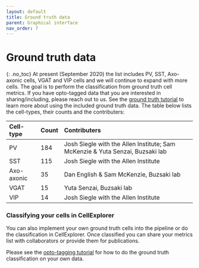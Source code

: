 ```yaml
---
layout: default
title: Ground truth data
parent: Graphical interface
nav_order: 7
---
```

# Ground truth data
{: .no_toc}
At present (September 2020) the list includes PV, SST, Axo-axonic cells, VGAT and VIP cells and we will continue to expand with more cells. The goal is to perform the classification from ground truth cell metrics. If you have opto-tagged data that you are interested in sharing/including, please reach out to us. See the [ground truth tutorial]({{"/tutorials/ground-truth-tutorial/"|absolute_url}}) to learn more about using the included ground truth data. The table below lists the cell-types, their counts and the contributers:

| Cell-type  | Count | Contributers |
|:-----------|:------|:------|
| PV         | 184   | Josh Siegle with the Allen Institute; Sam McKenzie & Yuta Senzai, Buzsaki lab |
| SST        | 115   | Josh Siegle with the Allen Institute |
| Axo-axonic | 35    | Dan English & Sam McKenzie, Buzsaki lab |
| VGAT       | 15    | Yuta Senzai, Buzsaki lab |
| VIP        | 14    | Josh Siegle with the Allen Institute |

### Classifying your cells in CellExplorer
You can also implement your own ground truth cells into the pipeline or do the classification in CellExplorer. Once classified you can share your metrics list with collaborators or provide them for publications.

Please see the [opto-tagging tutorial]({{"/tutorials/optotagging-tutorial/"|absolute_url}}) for how to do the ground truth classification on your own data.

